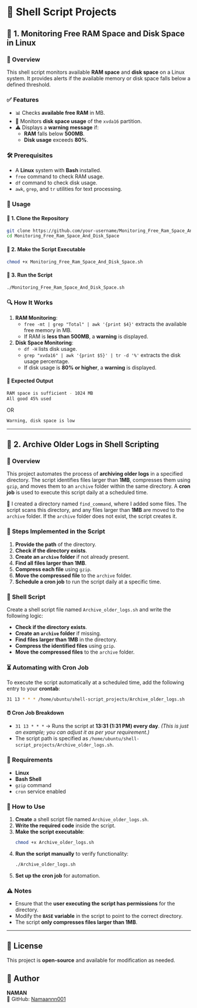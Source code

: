 # 🚀 Shell Script Projects

## 📌 1. Monitoring Free RAM Space and Disk Space in Linux

### 📝 Overview
This shell script monitors available **RAM space** and **disk space** on a Linux system. It provides alerts if the available memory or disk space falls below a defined threshold.

### ✅ Features
- 📊 Checks **available free RAM** in MB.
- 💾 Monitors **disk space usage** of the `xvda16` partition.
- ⚠️ Displays a **warning message** if:
  - **RAM** falls below **500MB**.
  - **Disk usage** exceeds **80%**.

### 🛠️ Prerequisites
- A **Linux** system with **Bash** installed.
- `free` command to check RAM usage.
- `df` command to check disk usage.
- `awk`, `grep`, and `tr` utilities for text processing.

### 🚀 Usage
#### 🔹 1. Clone the Repository
```sh
git clone https://github.com/your-username/Monitoring_Free_Ram_Space_And_Disk_Space.git
cd Monitoring_Free_Ram_Space_And_Disk_Space
```
#### 🔹 2. Make the Script Executable
```sh
chmod +x Monitoring_Free_Ram_Space_And_Disk_Space.sh
```
#### 🔹 3. Run the Script
```sh
./Monitoring_Free_Ram_Space_And_Disk_Space.sh
```
### 🔍 How It Works
1. **RAM Monitoring**:
   - `free -mt | grep "Total" | awk '{print $4}'` extracts the available free memory in MB.
   - If RAM is **less than 500MB**, a **warning** is displayed.
2. **Disk Space Monitoring**:
   - `df -H` lists disk usage.
   - `grep "xvda16" | awk '{print $5}' | tr -d '%'` extracts the disk usage percentage.
   - If disk usage is **80% or higher**, a **warning** is displayed.

#### 📌 Expected Output
```sh
RAM space is sufficient - 1024 MB
All good 45% used
```
OR
```sh
Warning, disk space is low
```

---

## 📌 2. Archive Older Logs in Shell Scripting

### 📝 Overview
This project automates the process of **archiving older logs** in a specified directory. The script identifies files larger than **1MB**, compresses them using `gzip`, and moves them to an `archive` folder within the same directory. A **cron job** is used to execute this script daily at a scheduled time.

🔹 I created a directory named `find_command`, where I added some files. The script scans this directory, and any files larger than **1MB** are moved to the `archive` folder. If the `archive` folder does not exist, the script creates it.

### 🔄 Steps Implemented in the Script
1. **Provide the path** of the directory.
2. **Check if the directory exists**.
3. **Create an `archive` folder** if not already present.
4. **Find all files larger than 1MB**.
5. **Compress each file** using `gzip`.
6. **Move the compressed file** to the `archive` folder.
7. **Schedule a cron job** to run the script daily at a specific time.

### 📝 Shell Script
Create a shell script file named `Archive_older_logs.sh` and write the following logic:

- **Check if the directory exists**.
- **Create an `archive` folder** if missing.
- **Find files larger than 1MB** in the directory.
- **Compress the identified files** using `gzip`.
- **Move the compressed files** to the `archive` folder.

### ⏳ Automating with Cron Job
To execute the script automatically at a scheduled time, add the following entry to your **crontab**:
```bash
31 13 * * * /home/ubuntu/shell-script_projects/Archive_older_logs.sh
```
#### ⏰ Cron Job Breakdown
- `31 13 * * *` → Runs the script at **13:31 (1:31 PM) every day**. *(This is just an example; you can adjust it as per your requirement.)*
- The script path is specified as `/home/ubuntu/shell-script_projects/Archive_older_logs.sh`.

### 🔧 Requirements
- **Linux**
- **Bash Shell**
- `gzip` command
- `cron` service enabled

### 🚀 How to Use
1. **Create** a shell script file named `Archive_older_logs.sh`.
2. **Write the required code** inside the script.
3. **Make the script executable**:
   ```bash
   chmod +x Archive_older_logs.sh
   ```
4. **Run the script manually** to verify functionality:
   ```bash
   ./Archive_older_logs.sh
   ```
5. **Set up the cron job** for automation.

### ⚠️ Notes
- Ensure that the **user executing the script has permissions** for the directory.
- Modify the **`BASE` variable** in the script to point to the correct directory.
- The script **only compresses files larger than 1MB**.

---

## 📜 License
This project is **open-source** and available for modification as needed.

## 🙌 Author
**NAMAN**  
📌 GitHub: [Namaannn001](https://github.com/Namaannn001/)

